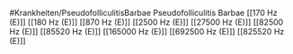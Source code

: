 #Krankheiten/PseudofolliculitisBarbae
Pseudofolliculitis Barbae
[[170 Hz (E)]]
[[180 Hz (E)]]
[[870 Hz (E)]]
[[2500 Hz (E)]]
[[27500 Hz (E)]]
[[82500 Hz (E)]]
[[85520 Hz (E)]]
[[165000 Hz (E)]]
[[692500 Hz (E)]]
[[825520 Hz (E)]]
